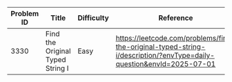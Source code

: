 | Problem ID | Title | Difficulty | Reference
| --- | --- | --- | ---
| 3330 | Find the Original Typed String I | Easy | https://leetcode.com/problems/find-the-original-typed-string-i/description/?envType=daily-question&envId=2025-07-01
